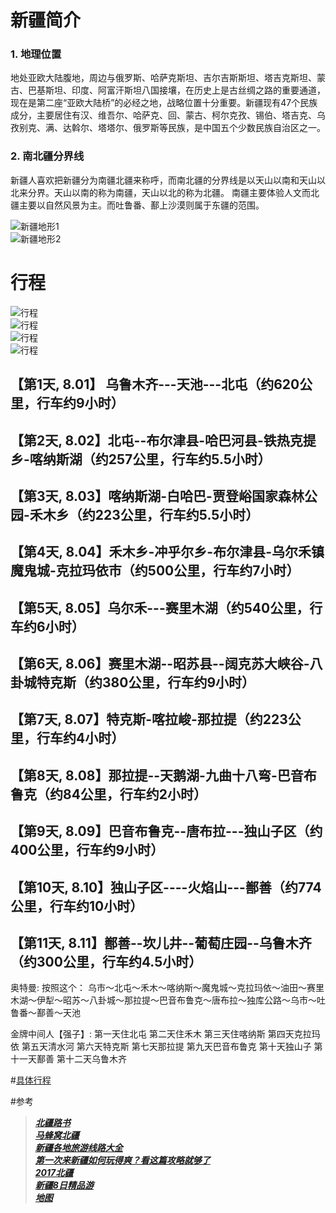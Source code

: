 # 新疆简介

### 1. 地理位置 
   地处亚欧大陆腹地，周边与俄罗斯、哈萨克斯坦、吉尔吉斯斯坦、塔吉克斯坦、蒙古、巴基斯坦、印度、阿富汗斯坦八国接壤，在历史上是古丝绸之路的重要通道，现在是第二座“亚欧大陆桥”的必经之地，战略位置十分重要。新疆现有47个民族成分，主要居住有汉、维吾尔、哈萨克、回、蒙古、柯尔克孜、锡伯、塔吉克、乌孜别克、满、达斡尔、塔塔尔、俄罗斯等民族，是中国五个少数民族自治区之一。
### 2. 南北疆分界线 
   新疆人喜欢把新疆分为南疆北疆来称呼，而南北疆的分界线是以天山以南和天山以北来分界。天山以南的称为南疆，天山以北的称为北疆。
南疆主要体验人文而北疆主要以自然风景为主。而吐鲁番、鄯上沙漠则属于东疆的范围。


![新疆地形1](./pics/新疆地形.jpg) <br>
![新疆地形2](./pics/新疆地形_2.jpg) <br>


# 行程

![行程](./pics/all.png) <br>
![行程](./pics/wKgBEFsaJw6ANsdTAANAwkQnIL888.jpeg) <br>
![行程](./pics/bei.jpg) <br>
![行程](./pics/timg.jpg) <br>


## 【第1天, 8.01】 乌鲁木齐---天池---北屯（约620公里，行车约9小时）
   
## 【第2天, 8.02】北屯--布尔津县-哈巴河县-铁热克提乡-喀纳斯湖（约257公里，行车约5.5小时）

## 【第3天, 8.03】喀纳斯湖-白哈巴-贾登峪国家森林公园-禾木乡（约223公里，行车约5.5小时）
   
## 【第4天, 8.04】禾木乡-冲乎尔乡-布尔津县-乌尔禾镇魔鬼城-克拉玛依市（约500公里，行车约7小时）
  
## 【第5天, 8.05】乌尔禾---赛里木湖（约540公里，行车约6小时）

## 【第6天, 8.06】赛里木湖--昭苏县--阔克苏大峡谷-八卦城特克斯（约380公里，行车约9小时）

## 【第7天, 8.07】特克斯-喀拉峻-那拉提（约223公里，行车约4小时）

## 【第8天, 8.08】那拉提--天鹅湖-九曲十八弯-巴音布鲁克（约84公里，行车约2小时）

## 【第9天, 8.09】巴音布鲁克--唐布拉---独山子区（约400公里，行车约9小时）

## 【第10天, 8.10】独山子区----火焰山---鄯善（约774公里，行车约10小时）

## 【第11天, 8.11】鄯善--坎儿井--葡萄庄园--乌鲁木齐（约300公里，行车约4.5小时）

奥特曼:
按照这个：
乌市～北屯～禾木～喀纳斯～魔鬼城～克拉玛依～油田～赛里木湖～伊犁～昭苏～八卦城～那拉提～巴音布鲁克～唐布拉～独库公路～乌市～吐鲁番～鄯善～天池

金牌中间人【强子】:
第一天住北屯
第二天住禾木
第三天住喀纳斯
第四天克拉玛依
第五天清水河
第六天特克斯
第七天那拉提
第九天巴音布鲁克
第十天独山子
第十一天鄯善
第十二天乌鲁木齐


#[具体行程](./detail.md)

#参考
>***[北疆路书](https://mp.weixin.qq.com/s/klJIFUH7dZYhHO4EMF_0iw)*** <br>
>***[马蜂窝北疆](https://www.mafengwo.cn/travel-scenic-spot/mafengwo/10757.html)*** <br>
>***[新疆各地旅游线路大全](https://www.sohu.com/a/244838612_100013181)*** <br>
>***[第一次来新疆如何玩得爽？看这篇攻略就够了](http://www.mafengwo.cn/gonglve/ziyouxing/5773.html)*** <br>
>***[2017北疆](https://you.ctrip.com/travels/chugokuchiho21364/3706875.html)*** <br>
>***[新疆8日精品游](http://www.mafengwo.cn/sales/2689766.html)*** <br>
>***[地图](https://baijiahao.baidu.com/s?id=1625170453362520848&wfr=spider&for=pc)*** <br>


